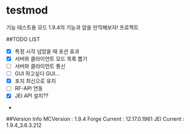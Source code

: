 # testmod
기능 테스트용 모드
1.9.4의 기능과 암을 만끽해보자! 프로젝트



##TODO LIST
- [x] 특정 시각 넘었을 때 포션 효과
- [x] 서버와 클라이언트 모드 목록 뽑기
- [ ] 서버와 클라이언트 통신
- [ ] GUI 하고싶다 GUI...
- [x] 포지 최신으로 유지 
- [ ] RF-API 연동
- [x] JEI API 설치??
- 


##Version Info
MCVersion : 1.9.4
Forge Current : 12.17.0.1961
JEI Current : 1.9.4_3.6.3.212
